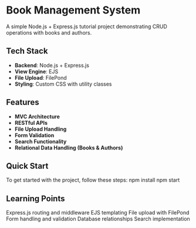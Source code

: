 # Book Management System

A simple Node.js + Express.js tutorial project demonstrating CRUD operations with books and authors.

## Tech Stack

- **Backend**: Node.js + Express.js
- **View Engine**: EJS
- **File Upload**: FilePond
- **Styling**: Custom CSS with utility classes

## Features

- **MVC Architecture**
- **RESTful APIs**
- **File Upload Handling**
- **Form Validation**
- **Search Functionality**
- **Relational Data Handling (Books & Authors)**

## Quick Start

To get started with the project, follow these steps:
   npm install
   npm start
   
## Learning Points

  Express.js routing and middleware
  EJS templating
  File upload with FilePond
  Form handling and validation
  Database relationships
  Search implementation

